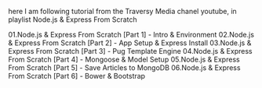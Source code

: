here I am following tutorial from the Traversy Media chanel youtube, in playlist Node.js & Express From Scratch

01.Node.js & Express From Scratch [Part 1] - Intro & Environment
02.Node.js & Express From Scratch [Part 2] - App Setup & Express Install
03.Node.js & Express From Scratch [Part 3] - Pug Template Engine
04.Node.js & Express From Scratch [Part 4] - Mongoose & Model Setup
05.Node.js & Express From Scratch [Part 5] - Save Articles to MongoDB
06.Node.js & Express From Scratch [Part 6] - Bower & Bootstrap